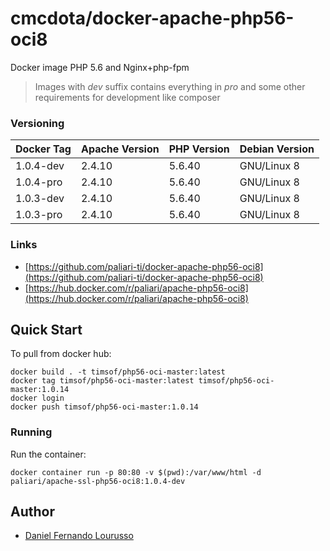 # cmcdota/docker-apache-php56-oci8
Docker image PHP 5.6 and Nginx+php-fpm

> Images with *dev* suffix contains everything in *pro* and some other requirements for development like composer

### Versioning
| Docker Tag | Apache Version | PHP Version | Debian Version |
|------------|----------------|-------------|----------------|
| 1.0.4-dev  | 2.4.10         | 5.6.40      | GNU/Linux 8    |
| 1.0.4-pro  | 2.4.10         | 5.6.40      | GNU/Linux 8    |
| 1.0.3-dev  | 2.4.10         | 5.6.40      | GNU/Linux 8    |
| 1.0.3-pro  | 2.4.10         | 5.6.40      | GNU/Linux 8    |

### Links
- [https://github.com/paliari-ti/docker-apache-php56-oci8](https://github.com/paliari-ti/docker-apache-php56-oci8)
- [https://hub.docker.com/r/paliari/apache-php56-oci8](https://hub.docker.com/r/paliari/apache-php56-oci8)

## Quick Start

To pull from docker hub:

```
docker build . -t timsof/php56-oci-master:latest
docker tag timsof/php56-oci-master:latest timsof/php56-oci-master:1.0.14
docker login
docker push timsof/php56-oci-master:1.0.14
```

### Running

Run the container:

```
docker container run -p 80:80 -v $(pwd):/var/www/html -d paliari/apache-ssl-php56-oci8:1.0.4-dev
```

Author
-------

-	[Daniel Fernando Lourusso](http://dflourusso.com.br)
